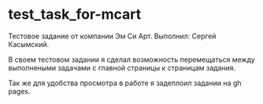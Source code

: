 # test_task_for-mcart
Тестовое задание от компании  Эм Си Арт. 
Выполнил: Сергей Касымский.

В своем тестовом задании я сделал возможность перемещаться между выполнеными задачами с главной страницы к страницам задания. 

Так же для удобства просмотра  в работе я задеплоил задании на gh pages.
